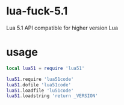 # lua-fuck-5.1
Lua 5.1 API compatible for higher version Lua

# usage

```lua
local lua51 = require 'lua51'

lua51.require 'lua51code'
lua51.dofile 'lua51code'
lua51.loadfile 'lu51code'
lua51.loadstring 'return _VERSION'
```
